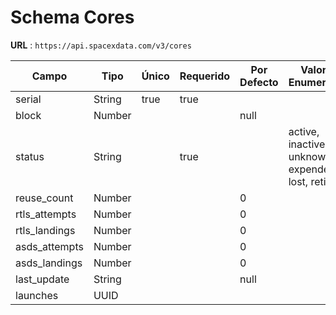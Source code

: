 # Schema Cores

**URL** : `https://api.spacexdata.com/v3/cores`

| Campo         | Tipo   | Único | Requerido | Por Defecto | Valores Enumerados                                 |
| ------------- | ------ | ----- | --------- | ----------- | -------------------------------------------------- |
| serial        | String | true  | true      |             |                                                    |
| block         | Number |       |           | null        |                                                    |
| status        | String |       | true      |             | active, inactive, unknown, expended, lost, retired |
| reuse_count   | Number |       |           | 0           |                                                    |
| rtls_attempts | Number |       |           | 0           |                                                    |
| rtls_landings | Number |       |           | 0           |                                                    |
| asds_attempts | Number |       |           | 0           |                                                    |
| asds_landings | Number |       |           | 0           |                                                    |
| last_update   | String |       |           | null        |                                                    |
| launches      | UUID   |       |           |             |                                                    |
